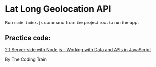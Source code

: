 # Lat Long Geolocation API

Run `node index.js` command from the project root to run the app.

## Practice code:

[2.1 Server-side with Node.js - Working with Data and APIs in JavaScript](https://www.youtube.com/watch?v=wxbQP1LMZsw&list=PLRqwX-V7Uu6YxDKpFzf_2D84p0cyk4T7X&index=10)

By The Coding Train
